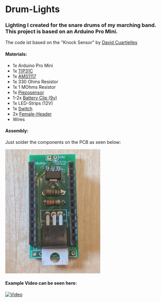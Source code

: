 # Drum-Lights
### Lighting I created for the snare drums of my marching band. This project is based on an Arduino Pro Mini.

The code ist based on the "Knock Sensor" by [David Cuartielles]( http://www.0j0.org)

#### Materials:
+ 1x Arduino Pro Mini
+ 1x [TIP31C](https://www.aliexpress.com/item/32867885100.html)
+ 1x [AMS1117](https://www.aliexpress.com/item/32841014007.html)
+ 1x 330 Ohms Resistor
+ 1x 1 MOhms Resistor
+ 1x [Piezosensor](https://www.aliexpress.com/item/4000136372824.html)
+ 1-2x [Battery Clip (9v)](https://www.aliexpress.com/item/32669237543.html)
+ 1x LED-Strips (12V)
+ 1x [Switch](https://www.aliexpress.com/item/33049889159.html)
+ 2x [Female-Header](https://www.aliexpress.com/item/32724478308.html)
+ Wires

#### Assembly:
Just solder the components on the PCB as seen below:

<img src="https://github.com/djredoo/Drum-Lights/blob/master/Drum-Lights-Assembled.jpeg" width="300">

#### Example Video can be seen here:

[![Video](http://img.youtube.com/vi/ddve5y-lykA/0.jpg)](http://www.youtube.com/watch?v=ddve5y-lykA)
